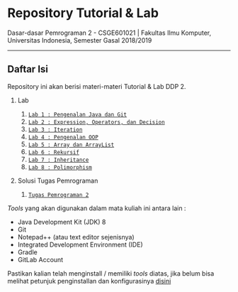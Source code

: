# Repository Tutorial & Lab
Dasar-dasar Pemrograman 2 - CSGE601021 | Fakultas Ilmu Komputer, Universitas Indonesia, Semester Gasal 2018/2019
***


## Daftar Isi

Repository ini akan berisi materi-materi Tutorial & Lab DDP 2.

1. Lab
    1. [`Lab 1 : Pengenalan Java dan Git`][Lab_1] 
    2. [`Lab 2 : Expression, Operators, dan Decision`][Lab_2]
    3. [`Lab 3 : Iteration`][Lab_3]
    4. [`Lab 4 : Pengenalan OOP`][Lab_4]
    5. [`Lab 5 : Array dan ArrayList`][Lab_5]
    6. [`Lab 6 : Rekursif`][Lab_6]
    7. [`Lab 7 : Inheritance`][Lab_7]
    8. [`Lab 8 : Polimorphism`][Lab_8]

2. Solusi Tugas Pemrograman
    1. [`Tugas Pemrograman 2`][Tugas_2]
    
_Tools_ yang akan digunakan dalam mata kuliah ini antara lain :

- Java Development Kit (JDK) 8
- Git
- Notepad++ (atau text editor sejenisnya)
- Integrated Development Environment (IDE)
- Gradle
- GitLab Account

Pastikan kalian telah menginstall / memiliki _tools_ diatas, jika belum bisa melihat petunjuk penginstallan dan
konfigurasinya [disini](https://drive.google.com/file/d/1c1AA-9ju1S82-NYyV7EMyPNwScPpMQsr/view?usp=sharing)

[Lab_1]: lab_instructions/lab_1/README.md
[Lab_2]: lab_instructions/lab_2/README.md
[Lab_3]: lab_instructions/lab_3/README.md
[Lab_4]: lab_instructions/lab_4/README.md
[Lab_5]: lab_instructions/lab_5/README.md
[Lab_6]: lab_instructions/lab_6/README.md
[Lab_7]: lab_instructions/lab_7/README.md
[Lab_8]: lab_instructions/lab_8/README.md
[Tugas_2]: assignment_solution_examples/solution_assignment_2